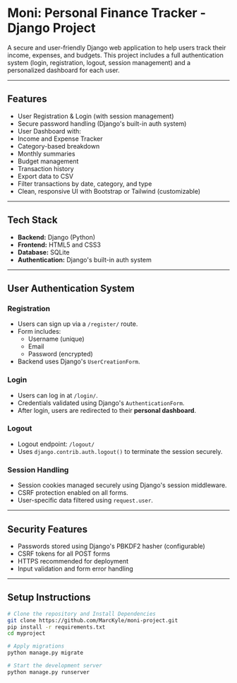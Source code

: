 # Moni: Personal Finance Tracker - Django Project

A secure and user-friendly Django web application to help users track their income, expenses, and budgets. This project includes a full authentication system (login, registration, logout, session management) and a personalized dashboard for each user.

---

##  Features

-  User Registration & Login (with session management)
-  Secure password handling (Django's built-in auth system)
-  User Dashboard with:
  - Income and Expense Tracker
  - Category-based breakdown
  - Monthly summaries
  - Budget management
-  Transaction history
-  Export data to CSV
-  Filter transactions by date, category, and type
-  Clean, responsive UI with Bootstrap or Tailwind (customizable)

---

##  Tech Stack

- **Backend:** Django (Python)
- **Frontend:** HTML5 and CSS3
- **Database:** SQLite
- **Authentication:** Django's built-in auth system

---

##  User Authentication System

###  Registration
- Users can sign up via a `/register/` route.
- Form includes:
  - Username (unique)
  - Email
  - Password (encrypted)
- Backend uses Django's `UserCreationForm`.

###  Login
- Users can log in at `/login/`.
- Credentials validated using Django's `AuthenticationForm`.
- After login, users are redirected to their **personal dashboard**.

###  Logout
- Logout endpoint: `/logout/`
- Uses `django.contrib.auth.logout()` to terminate the session securely.

###  Session Handling
- Session cookies managed securely using Django's session middleware.
- CSRF protection enabled on all forms.
- User-specific data filtered using `request.user`.

---

##  Security Features

-  Passwords stored using Django's PBKDF2 hasher (configurable)
-  CSRF tokens for all POST forms
-  HTTPS recommended for deployment
-  Input validation and form error handling

---

##  Setup Instructions

```bash
# Clone the repository and Install Dependencies
git clone https://github.com/MarcKyle/moni-project.git
pip install -r requirements.txt
cd myproject

# Apply migrations
python manage.py migrate

# Start the development server
python manage.py runserver
```